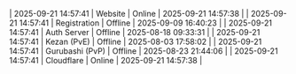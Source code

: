 | 2025-09-21 14:57:41 | Website | Online | 2025-09-21 14:57:38 |
| 2025-09-21 14:57:41 | Registration | Offline | 2025-09-09 16:40:23 |
| 2025-09-21 14:57:41 | Auth Server | Offline | 2025-08-18 09:33:31 |
| 2025-09-21 14:57:41 | Kezan (PvE) | Offline | 2025-08-03 17:58:02 |
| 2025-09-21 14:57:41 | Gurubashi (PvP) | Offline | 2025-08-23 21:44:06 |
| 2025-09-21 14:57:41 | Cloudflare | Online | 2025-09-21 14:57:38 |
